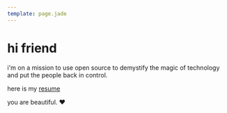 ```yaml
---
template: page.jade
---
```


# hi friend

i'm on a mission to use open source to demystify the magic of technology and put the people back in control.

here is my [resume](/resume.html)

you are beautiful. ♥